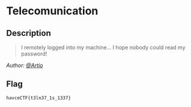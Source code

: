 # Telecomunication

## Description
> I remotely logged into my machine... I hope nobody could read my password!

*Author: [@Artio](https://github.com/AndreaArtioli)*

## Flag
`havceCTF{t3ln37_1s_1337}`
